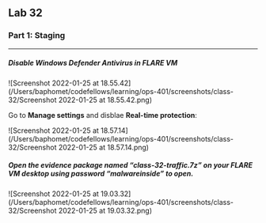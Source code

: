 ## Lab 32

### Part 1: Staging

------

##### Disable Windows Defender Antivirus in FLARE VM

![Screenshot 2022-01-25 at 18.55.42](/Users/baphomet/codefellows/learning/ops-401/screenshots/class-32/Screenshot 2022-01-25 at 18.55.42.png)

Go to **Manage settings** and disblae **Real-time protection**:

![Screenshot 2022-01-25 at 18.57.14](/Users/baphomet/codefellows/learning/ops-401/screenshots/class-32/Screenshot 2022-01-25 at 18.57.14.png)

##### Open the evidence package named “class-32-traffic.7z” on your FLARE VM desktop using password “malwareinside” to open.

![Screenshot 2022-01-25 at 19.03.32](/Users/baphomet/codefellows/learning/ops-401/screenshots/class-32/Screenshot 2022-01-25 at 19.03.32.png)

